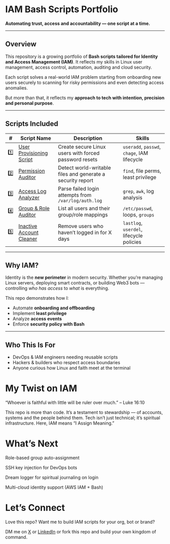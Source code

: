#  IAM Bash Scripts Portfolio  
**Automating trust, access and accountability — one script at a time.**


---

##  Overview

This repository is a growing portfolio of **Bash scripts tailored for Identity and Access Management (IAM)**. It reflects my skills in Linux user management, access control, automation, auditing and cloud security.

Each script solves a real-world IAM problem starting from onboarding new users securely to scanning for risky permissions and even detecting access anomalies.

But more than that, it reflects my **approach to tech with intention, precision and personal purpose**.

---

## Scripts Included

| # | Script Name | Description | Skills |
|---|-------------|-------------|--------|
| 1️⃣ | [User Provisioning Script](user_provision) | Create secure Linux users with forced password resets | `useradd`, `passwd`, `chage`, IAM lifecycle |
| 2️⃣ | [Permission Auditor](permission_auditor) | Detect world-writable files and generate a security report | `find`, file perms, least privilege |
| 3️⃣ | [Access Log Analyzer](access-log-analyzer) | Parse failed login attempts from `/var/log/auth.log` | `grep`, `awk`, log analysis |
| 4️⃣ | [Group & Role Auditor](group-role-auditor) | List all users and their group/role mappings | `/etc/passwd`, loops, `groups` |
| 5️⃣ | [Inactive Account Cleaner](inactive_account_cleaner) | Remove users who haven’t logged in for X days | `lastlog`, `userdel`, lifecycle policies |

---

##  Why IAM?

Identity is the **new perimeter** in modern security. Whether you’re managing Linux servers, deploying smart contracts, or building Web3 bots — controlling *who has access* to *what* is everything.

This repo demonstrates how I:
- Automate **onboarding and offboarding**
- Implement **least privilege**
- Analyze **access events**
- Enforce **security policy with Bash**

---

##  Who This Is For

- DevOps & IAM engineers needing reusable scripts
- Hackers & builders who respect access boundaries
- Anyone curious how Linux and faith meet at the terminal 



# My Twist on IAM

“Whoever is faithful with little will be ruler over much.” – Luke 16:10

This repo is more than code. It’s a testament to stewardship — of accounts, systems and the people behind them. Tech isn’t just technical; it’s spiritual infrastructure. Here, IAM means “I Assign Meaning.”


# What’s Next


Role-based group auto-assignment

SSH key injection for DevOps bots

Dream logger for spiritual journaling on login 

Multi-cloud identity support (AWS IAM + Bash)

# Let’s Connect

Love this repo? Want me to build IAM scripts for your org, bot or brand?

DM me on [X](x.com/sortsec) or [LinkedIn](www.linkedin.com/ganiyusortput)  or fork this repo and build your own kingdom of command.



